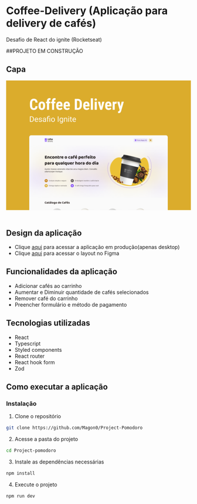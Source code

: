 # Coffee-Delivery (Aplicação para delivery de cafés)
Desafio de React do ignite (Rocketseat)

##PROJETO EM CONSTRUÇÃO

## Capa
<img src="./Capa.png" /> <br/> <br/>

## Design da aplicação
- Clique [aqui](https://www.figma.com/file/21gfmeoPiOsjw64m2zlz6B/Coffee-Delivery-(Copy)?node-id=0%3A1) para acessar a aplicação em produção(apenas desktop)
- Clique [aqui](https://www.figma.com/file/21gfmeoPiOsjw64m2zlz6B/Coffee-Delivery-(Copy)?node-id=0%3A1) para acessar o layout no Figma

## Funcionalidades da aplicação
- Adicionar cafés ao carrinho
- Aumentar e Diminuir quantidade de cafés selecionados
- Remover café do carrinho
- Preencher formulário e método de pagamento

## Tecnologias utilizadas
- React
- Typescript
- Styled components
- React router
- React hook form
- Zod

## Como executar a aplicação 

### Instalação
1. Clone o repositório
```bash
git clone https://github.com/Magon0/Project-Pomodoro
```
2. Acesse a pasta do projeto
```bash
cd Project-pomodoro
```
3. Instale as dependências necessárias 
```bash
npm install
```
4. Execute o projeto
```bash
npm run dev
```
